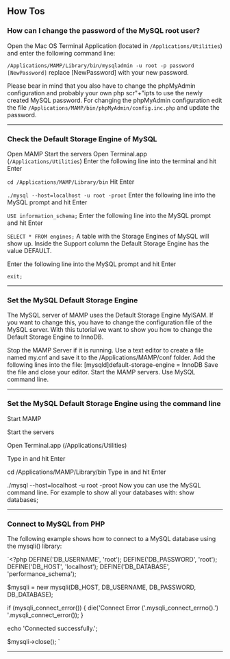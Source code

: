 
## How Tos

### How can I change the password of the MySQL root user?

Open the Mac OS Terminal Application (located in `/Applications/Utilities`) and enter the following command line:

`/Applications/MAMP/Library/bin/mysqladmin -u root -p password [NewPassword]`
replace [NewPassword] with your new password.

Please bear in mind that you also have to change the phpMyAdmin configuration and probably your own php scr"+"ipts to use the newly created MySQL password. For changing the phpMyAdmin configuration edit the file `/Applications/MAMP/bin/phpMyAdmin/config.inc.php` and update the password.

---

### Check the Default Storage Engine of MySQL

Open MAMP
Start the servers
Open Terminal.app (`/Applications/Utilities`)
Enter the following line into the terminal and hit Enter

`cd /Applications/MAMP/Library/bin`
Hit Enter

`./mysql --host=localhost -u root -proot`
Enter the following line into the MySQL prompt and hit Enter

`USE information_schema;`
Enter the following line into the MySQL prompt and hit Enter

`SELECT * FROM engines;`
A table with the Storage Engines of MySQL will show up. Inside the Support column the Default Storage Engine has the value DEFAULT.


Enter the following line into the MySQL prompt and hit Enter

`exit;`

---

### Set the MySQL Default Storage Engine

The MySQL server of MAMP uses the Default Storage Engine MyISAM. If you want to change this, you have to change the configuration file of the MySQL server. With this tutorial we want to show you how to change the Default Storage Engine to InnoDB.

Stop the MAMP Server if it is running.
Use a text editor to create a file named my.cnf and save it to the /Applications/MAMP/conf folder.
Add the following lines into the file:
[mysqld]default-storage-engine = InnoDB
Save the file and close your editor.
Start the MAMP servers. Use MySQL command line.

---

### Set the MySQL Default Storage Engine using the command line

Start MAMP

Start the servers

Open Terminal.app (/Applications/Utilities)

Type in and hit Enter

cd /Applications/MAMP/Library/bin
Type in and hit Enter

./mysql --host=localhost -u root -proot
Now you can use the MySQL command line. For example to show all your databases with:
show databases;

---

### Connect to MySQL from PHP

The following example shows how to connect to a MySQL database using the mysqli() library:

`<?php
 DEFINE('DB_USERNAME', 'root');
 DEFINE('DB_PASSWORD', 'root');
 DEFINE('DB_HOST', 'localhost');
 DEFINE('DB_DATABASE', 'performance_schema');

 $mysqli = new mysqli(DB_HOST, DB_USERNAME, DB_PASSWORD, DB_DATABASE);

 if (mysqli_connect_error()) {
  die('Connect Error ('.mysqli_connect_errno().') '.mysqli_connect_error());
 }

 echo 'Connected successfully.';

 $mysqli->close();
`

---
